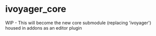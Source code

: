 # ivoyager_core
WIP - This will become the new core submodule (replacing 'ivoyager') housed in addons as an editor plugin
